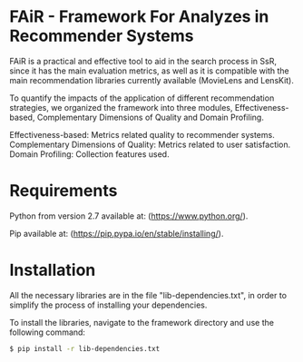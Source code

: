 # FAiR - Framework For Analyzes in Recommender Systems

FAiR is a practical and effective tool to aid in the search process in SsR, since it has the main evaluation metrics, as well as it is compatible with the main recommendation libraries currently available (MovieLens and LensKit).

To quantify the impacts of the application of different recommendation strategies, we organized the framework into three modules, Effectiveness-based, Complementary Dimensions of Quality and Domain Profiling.

Effectiveness-based: Metrics related quality to recommender systems.
Complementary Dimensions of Quality: Metrics related to user satisfaction.
Domain Profiling: Collection features used.

# Requirements

Python from version 2.7 available at: (https://www.python.org/).

Pip available at: (https://pip.pypa.io/en/stable/installing/).

# Installation

All the necessary libraries are in the file "lib-dependencies.txt", in order to simplify the process of installing your dependencies.

To install the libraries, navigate to the framework directory and use the following command:

```bash
$ pip install -r lib-dependencies.txt
```

